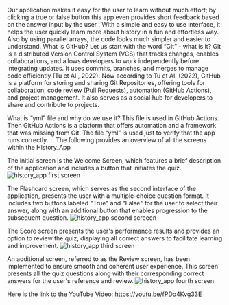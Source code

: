 Our application makes it easy for the user to learn without much effort; by clicking a true or false button this app even provides short feedback based on the answer input by the user
. With a simple and easy to use interface, it helps the user quickly learn more about history in a fun and effortless way. Also by using parallel arrays, the code looks much simpler and easier to understand. 
What is GitHub? 
Let us start with the word “Git” - what is it?
Git is a distributed Version Control System (VCS) that tracks changes, enables collaborations, and allows developers to work independently before integrating updates. It uses commits, branches, and merges to manage code efficiently (Tu et Al., 2022).
Now according to Tu et Al. (2022), GitHub is a platform for storing and sharing Git Repositories, offering tools for collaboration, code review (Pull Requests), automation (GitHub Actions), and project management. It also serves as a social hub for developers to share and contribute to projects.

What is “yml” file and why do we use it?
This file is used in GitHub Actions. Then GitHub Actions is a platform that offers automation and a framework that was missing from Git. The file “yml” is used just to verify that the app runs correctly.
 The following provides an overview of all the screens within the History_App
 
The initial screen is the Welcome Screen, which features a brief description of the application and includes a button that initiates the quiz.
![history_app first screen](https://github.com/user-attachments/assets/0f6afdee-75c5-4e48-b3ad-05b057df5450)

The Flashcard screen, which serves as the second interface of the application, presents the user with a multiple-choice question format.
It includes two buttons labeled "True" and "False" for the user to select their answer, along with an additional button that enables progression to the subsequent question.
 ![history_app second screeen](https://github.com/user-attachments/assets/777c40df-4215-4819-afbd-02d713e342b2)

The Score screen presents the user's performance results and provides an option to review the quiz, displaying all correct answers to facilitate learning and improvement. 
![history_app third screen](https://github.com/user-attachments/assets/c09d568f-32ea-4d71-a29f-8cf22f66930e)

An additional screen, referred to as the Review screen, has been implemented to ensure smooth and coherent user experience. This screen presents all the quiz questions along with their corresponding correct answers for the user's reference and review.
 ![history_app fourth screen](https://github.com/user-attachments/assets/8f7e34fc-1635-411c-b835-b8a2d0bc81e8)

Here is the link to the YouTube Video: https://youtu.be/fPDo4Kvg33E 
